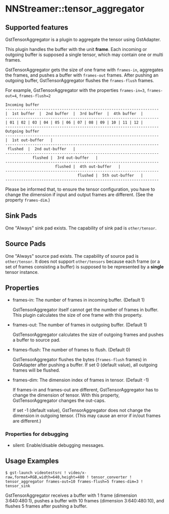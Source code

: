 # NNStreamer::tensor\_aggregator

## Supported features

GstTensorAggregator is a plugin to aggregate the tensor using GstAdapter.

This plugin handles the buffer with the unit **frame**.
Each incoming or outgoing buffer is supposed a single tensor, which may contain one or multi frames.

GstTensorAggregator gets the size of one frame with ```frames-in```, aggregates the frames, and pushes a buffer with ```frames-out``` frames.
After pushing an outgoing buffer, GstTensorAggregator flushes the ```frames-flush``` frames.

For example, GstTensorAggregator with the properties ```frames-in=3```, ```frames-out=4```, ```frames-flush=2```

```
Incoming buffer
--------------------------------------------------------------------
|  1st buffer  |  2nd buffer  |  3rd buffer  |  4th buffer  |
--------------------------------------------------------------------
| 01 | 02 | 03 | 04 | 05 | 06 | 07 | 08 | 09 | 10 | 11 | 12 | 
--------------------------------------------------------------------
Outgoing buffer
--------------------------------------------------------------------
|  1st out-buffer   |
--------------------------------------------------------------------
 flushed  |  2nd out-buffer   |
--------------------------------------------------------------------
            flushed |  3rd out-buffer   |
--------------------------------------------------------------------
                      flushed |  4th out-buffer   |
--------------------------------------------------------------------
                                flushed |  5th out-buffer   |
--------------------------------------------------------------------
```

Please be informed that, to ensure the tensor configuration, you have to change the dimension if input and output frames are different. (See the property ```frames-dim```.)

## Sink Pads

One "Always" sink pad exists. The capability of sink pad is ```other/tensor```.

## Source Pads

One "Always" source pad exists. The capability of source pad is ```other/tensor```.
It does not support ```other/tensors``` because each frame (or a set of frames consisting a buffer) is supposed to be represented by a **single** tensor instance.

## Properties

- frames-in: The number of frames in incoming buffer. (Default 1)

  GstTensorAggregator itself cannot get the number of frames in buffer.
  This plugin calculates the size of one frame with this property.

- frames-out: The number of frames in outgoing buffer. (Default 1)

  GstTensorAggregator calculates the size of outgoing frames and pushes a buffer to source pad.

- frames-flush: The number of frames to flush. (Default 0)

  GstTensorAggregator flushes the bytes (```frames-flush``` frames) in GstAdapter after pushing a buffer.
  If set 0 (default value), all outgoing frames will be flushed.

- frames-dim: The dimension index of frames in tensor. (Default -1)

  If frames-in and frames-out are different, GstTensorAggregator has to change the dimension of tensor.
  With this property, GstTensorAggregator changes the out-caps.
  
  If set -1 (default value), GstTensorAggregator does not change the dimension in outgoing tensor. (This may cause an error if in/out frames are different.)

### Properties for debugging

- silent: Enable/disable debugging messages.

## Usage Examples

```
$ gst-launch videotestsrc ! video/x-raw,format=RGB,width=640,height=480 ! tensor_converter ! tensor_aggregator frames-out=10 frames-flush=5 frames-dim=3 ! tensor_sink
```

GstTensorAggregator receives a buffer with 1 frame (dimension 3:640:480:1), pushes a buffer with 10 frames (dimension 3:640:480:10), and flushes 5 frames after pushing a buffer.
